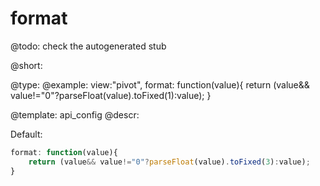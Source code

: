 format
=============

@todo:
	check the autogenerated stub


@short:
	

@type: 
@example:
view:"pivot", format: function(value){
	return (value&& value!="0"?parseFloat(value).toFixed(1):value);
}


@template:	api_config
@descr:

Default:

~~~js
format: function(value){
	return (value&& value!="0"?parseFloat(value).toFixed(3):value);
}
~~~

